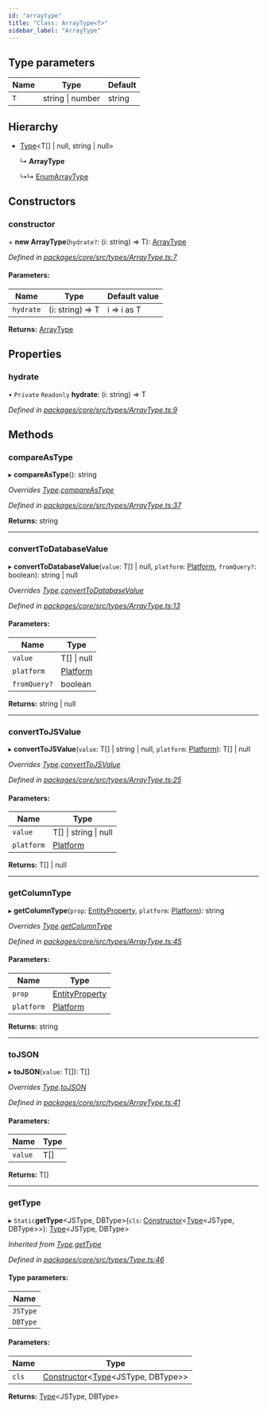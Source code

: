 ```yaml
---
id: "arraytype"
title: "Class: ArrayType<T>"
sidebar_label: "ArrayType"
---
```


## Type parameters

Name | Type | Default |
------ | ------ | ------ |
`T` | string \| number | string |

## Hierarchy

* [Type](type.md)&#60;T[] \| null, string \| null>

  ↳ **ArrayType**

  ↳↳ [EnumArrayType](enumarraytype.md)

## Constructors

### constructor

\+ **new ArrayType**(`hydrate?`: (i: string) => T): [ArrayType](arraytype.md)

*Defined in [packages/core/src/types/ArrayType.ts:7](https://github.com/mikro-orm/mikro-orm/blob/8766baa31/packages/core/src/types/ArrayType.ts#L7)*

#### Parameters:

Name | Type | Default value |
------ | ------ | ------ |
`hydrate` | (i: string) => T | i => i as T |

**Returns:** [ArrayType](arraytype.md)

## Properties

### hydrate

• `Private` `Readonly` **hydrate**: (i: string) => T

*Defined in [packages/core/src/types/ArrayType.ts:9](https://github.com/mikro-orm/mikro-orm/blob/8766baa31/packages/core/src/types/ArrayType.ts#L9)*

## Methods

### compareAsType

▸ **compareAsType**(): string

*Overrides [Type](type.md).[compareAsType](type.md#compareastype)*

*Defined in [packages/core/src/types/ArrayType.ts:37](https://github.com/mikro-orm/mikro-orm/blob/8766baa31/packages/core/src/types/ArrayType.ts#L37)*

**Returns:** string

___

### convertToDatabaseValue

▸ **convertToDatabaseValue**(`value`: T[] \| null, `platform`: [Platform](platform.md), `fromQuery?`: boolean): string \| null

*Overrides [Type](type.md).[convertToDatabaseValue](type.md#converttodatabasevalue)*

*Defined in [packages/core/src/types/ArrayType.ts:13](https://github.com/mikro-orm/mikro-orm/blob/8766baa31/packages/core/src/types/ArrayType.ts#L13)*

#### Parameters:

Name | Type |
------ | ------ |
`value` | T[] \| null |
`platform` | [Platform](platform.md) |
`fromQuery?` | boolean |

**Returns:** string \| null

___

### convertToJSValue

▸ **convertToJSValue**(`value`: T[] \| string \| null, `platform`: [Platform](platform.md)): T[] \| null

*Overrides [Type](type.md).[convertToJSValue](type.md#converttojsvalue)*

*Defined in [packages/core/src/types/ArrayType.ts:25](https://github.com/mikro-orm/mikro-orm/blob/8766baa31/packages/core/src/types/ArrayType.ts#L25)*

#### Parameters:

Name | Type |
------ | ------ |
`value` | T[] \| string \| null |
`platform` | [Platform](platform.md) |

**Returns:** T[] \| null

___

### getColumnType

▸ **getColumnType**(`prop`: [EntityProperty](../interfaces/entityproperty.md), `platform`: [Platform](platform.md)): string

*Overrides [Type](type.md).[getColumnType](type.md#getcolumntype)*

*Defined in [packages/core/src/types/ArrayType.ts:45](https://github.com/mikro-orm/mikro-orm/blob/8766baa31/packages/core/src/types/ArrayType.ts#L45)*

#### Parameters:

Name | Type |
------ | ------ |
`prop` | [EntityProperty](../interfaces/entityproperty.md) |
`platform` | [Platform](platform.md) |

**Returns:** string

___

### toJSON

▸ **toJSON**(`value`: T[]): T[]

*Overrides [Type](type.md).[toJSON](type.md#tojson)*

*Defined in [packages/core/src/types/ArrayType.ts:41](https://github.com/mikro-orm/mikro-orm/blob/8766baa31/packages/core/src/types/ArrayType.ts#L41)*

#### Parameters:

Name | Type |
------ | ------ |
`value` | T[] |

**Returns:** T[]

___

### getType

▸ `Static`**getType**&#60;JSType, DBType>(`cls`: [Constructor](../index.md#constructor)&#60;[Type](type.md)&#60;JSType, DBType>>): [Type](type.md)&#60;JSType, DBType>

*Inherited from [Type](type.md).[getType](type.md#gettype)*

*Defined in [packages/core/src/types/Type.ts:46](https://github.com/mikro-orm/mikro-orm/blob/8766baa31/packages/core/src/types/Type.ts#L46)*

#### Type parameters:

Name |
------ |
`JSType` |
`DBType` |

#### Parameters:

Name | Type |
------ | ------ |
`cls` | [Constructor](../index.md#constructor)&#60;[Type](type.md)&#60;JSType, DBType>> |

**Returns:** [Type](type.md)&#60;JSType, DBType>
